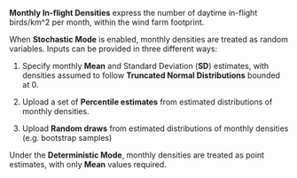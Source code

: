 **Monthly In-flight Densities** express the number of daytime in-flight
birds/km^2 per month, within the wind farm footprint.

When **Stochastic Mode** is enabled, monthly densities are treated as random
variables. Inputs can be provided in three different ways:

1. Specify monthly **Mean** and Standard Deviation (**SD**) estimates, with densities
assumed to follow **Truncated Normal Distributions** bounded at 0.

2. Upload a set of **Percentile estimates** from estimated distributions of monthly
densities.

3. Upload **Random draws** from estimated distributions of monthly densities (e.g.
bootstrap samples)

Under the **Deterministic Mode**, monthly densities are treated as point
estimates, with only **Mean** values required.